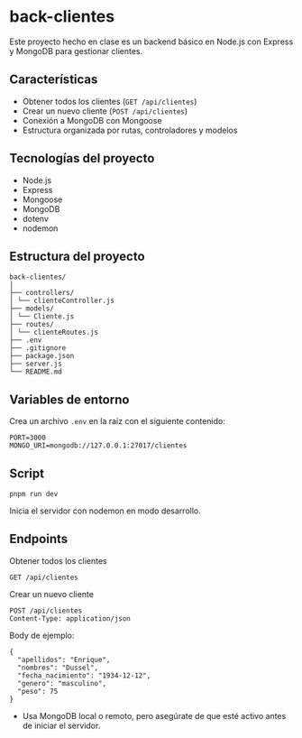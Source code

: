 # back-clientes

Este proyecto hecho en clase es un backend básico en Node.js con Express y MongoDB para gestionar clientes.

## Características

- Obtener todos los clientes (`GET /api/clientes`)
- Crear un nuevo cliente (`POST /api/clientes`)
- Conexión a MongoDB con Mongoose
- Estructura organizada por rutas, controladores y modelos

## Tecnologías del proyecto

- Node.js
- Express
- Mongoose
- MongoDB
- dotenv
- nodemon

## Estructura del proyecto

```
back-clientes/
│
├── controllers/
│ └── clienteController.js
├── models/
│ └── Cliente.js
├── routes/
│ └── clienteRoutes.js
├── .env
├── .gitignore
├── package.json
├── server.js
└── README.md
```

## Variables de entorno
Crea un archivo `.env` en la raíz con el siguiente contenido:

```
PORT=3000
MONGO_URI=mongodb://127.0.0.1:27017/clientes
```

## Script
```
pnpm run dev
```

Inicia el servidor con nodemon en modo desarrollo.

## Endpoints
Obtener todos los clientes
```
GET /api/clientes
```

Crear un nuevo cliente

```
POST /api/clientes
Content-Type: application/json
```


Body de ejemplo:
```
{
  "apellidos": "Enrique",
  "nombres": "Dussel",
  "fecha_nacimiento": "1934-12-12",
  "genero": "masculino",
  "peso": 75
}

```

- Usa MongoDB local o remoto, pero asegúrate de que esté activo antes de iniciar el servidor.